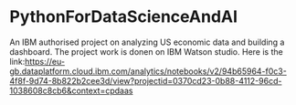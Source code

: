 # PythonForDataScienceAndAI
 An IBM authorised project on analyzing US economic data and building a dashboard.
The project work is donen on IBM Watson studio. Here is the link:https://eu-gb.dataplatform.cloud.ibm.com/analytics/notebooks/v2/94b65964-f0c3-4f8f-9d74-8b822b2cee3d/view?projectid=0370cd23-0b88-4112-96cd-1038608c8cb6&context=cpdaas
